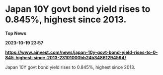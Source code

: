 # Japan 10Y govt bond yield rises to 0.845%, highest since 2013.
**Top News**

**2023-10-19 23:57**

**https://www.ainvest.com/news/japan-10y-govt-bond-yield-rises-to-0-845-highest-since-2013-23101000bb24b34861294594/**

Japan 10Y govt bond yield rises to 0.845%, highest since 2013.